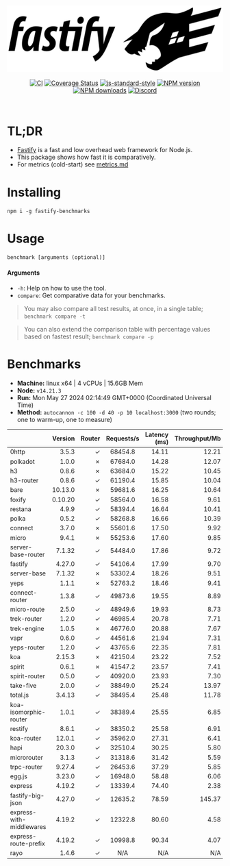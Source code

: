 <div align="center">
  <img src="https://github.com/fastify/graphics/raw/HEAD/fastify-landscape-outlined.svg" width="650" height="auto"/>
</div>

<div align="center">

[![CI](https://github.com/fastify/fastify/workflows/ci/badge.svg)](https://github.com/fastify/fastify/actions/workflows/ci.yml)
[![Coverage Status](https://coveralls.io/repos/github/fastify/fastify/badge.svg?branch=master)](https://coveralls.io/github/fastify/fastify?branch=master)
[![js-standard-style](https://img.shields.io/badge/code%20style-standard-brightgreen.svg?style=flat)](http://standardjs.com/)
[![NPM version](https://img.shields.io/npm/v/fastify.svg?style=flat)](https://www.npmjs.com/package/fastify)
[![NPM downloads](https://img.shields.io/npm/dm/fastify.svg?style=flat)](https://www.npmjs.com/package/fastify) [![Discord](https://img.shields.io/discord/725613461949906985)](https://discord.gg/fastify)

</div>
<br />

# TL;DR

* [Fastify](https://github.com/fastify/fastify) is a fast and low overhead web framework for Node.js.
* This package shows how fast it is comparatively.
* For metrics (cold-start) see [metrics.md](./METRICS.md)

# Installing

```
npm i -g fastify-benchmarks
```

# Usage

```
benchmark [arguments (optional)]
```

#### Arguments

* `-h`: Help on how to use the tool.
* `compare`: Get comparative data for your benchmarks.

> You may also compare all test results, at once, in a single table; `benchmark compare -t`

> You can also extend the comparison table with percentage values based on fastest result; `benchmark compare -p`
# Benchmarks

* __Machine:__ linux x64 | 4 vCPUs | 15.6GB Mem
* __Node:__ `v14.21.3`
* __Run:__ Mon May 27 2024 02:14:49 GMT+0000 (Coordinated Universal Time)
* __Method:__ `autocannon -c 100 -d 40 -p 10 localhost:3000` (two rounds; one to warm-up, one to measure)

|                          | Version | Router | Requests/s | Latency (ms) | Throughput/Mb |
| :--                      | --:     | --:    | :-:        | --:          | --:           |
| 0http                    | 3.5.3   | ✓      | 68454.8    | 14.11        | 12.21         |
| polkadot                 | 1.0.0   | ✗      | 67684.0    | 14.28        | 12.07         |
| h3                       | 0.8.6   | ✗      | 63684.0    | 15.22        | 10.45         |
| h3-router                | 0.8.6   | ✓      | 61190.4    | 15.85        | 10.04         |
| bare                     | 10.13.0 | ✗      | 59681.6    | 16.25        | 10.64         |
| foxify                   | 0.10.20 | ✓      | 58564.0    | 16.58        | 9.61          |
| restana                  | 4.9.9   | ✓      | 58394.4    | 16.64        | 10.41         |
| polka                    | 0.5.2   | ✓      | 58268.8    | 16.66        | 10.39         |
| connect                  | 3.7.0   | ✗      | 55601.6    | 17.50        | 9.92          |
| micro                    | 9.4.1   | ✗      | 55253.6    | 17.60        | 9.85          |
| server-base-router       | 7.1.32  | ✓      | 54484.0    | 17.86        | 9.72          |
| fastify                  | 4.27.0  | ✓      | 54106.4    | 17.99        | 9.70          |
| server-base              | 7.1.32  | ✗      | 53302.4    | 18.26        | 9.51          |
| yeps                     | 1.1.1   | ✗      | 52763.2    | 18.46        | 9.41          |
| connect-router           | 1.3.8   | ✓      | 49873.6    | 19.55        | 8.89          |
| micro-route              | 2.5.0   | ✓      | 48949.6    | 19.93        | 8.73          |
| trek-router              | 1.2.0   | ✓      | 46985.4    | 20.78        | 7.71          |
| trek-engine              | 1.0.5   | ✗      | 46776.0    | 20.88        | 7.67          |
| vapr                     | 0.6.0   | ✓      | 44561.6    | 21.94        | 7.31          |
| yeps-router              | 1.2.0   | ✓      | 43765.6    | 22.35        | 7.81          |
| koa                      | 2.15.3  | ✗      | 42150.4    | 23.22        | 7.52          |
| spirit                   | 0.6.1   | ✗      | 41547.2    | 23.57        | 7.41          |
| spirit-router            | 0.5.0   | ✓      | 40920.0    | 23.93        | 7.30          |
| take-five                | 2.0.0   | ✓      | 38849.0    | 25.24        | 13.97         |
| total.js                 | 3.4.13  | ✓      | 38495.4    | 25.48        | 11.78         |
| koa-isomorphic-router    | 1.0.1   | ✓      | 38389.4    | 25.55        | 6.85          |
| restify                  | 8.6.1   | ✓      | 38350.2    | 25.58        | 6.91          |
| koa-router               | 12.0.1  | ✓      | 35962.0    | 27.31        | 6.41          |
| hapi                     | 20.3.0  | ✓      | 32510.4    | 30.25        | 5.80          |
| microrouter              | 3.1.3   | ✓      | 31318.6    | 31.42        | 5.59          |
| trpc-router              | 9.27.4  | ✓      | 26453.6    | 37.29        | 5.85          |
| egg.js                   | 3.23.0  | ✓      | 16948.0    | 58.48        | 6.06          |
| express                  | 4.19.2  | ✓      | 13339.4    | 74.40        | 2.38          |
| fastify-big-json         | 4.27.0  | ✓      | 12635.2    | 78.59        | 145.37        |
| express-with-middlewares | 4.19.2  | ✓      | 12322.8    | 80.60        | 4.58          |
| express-route-prefix     | 4.19.2  | ✓      | 10998.8    | 90.34        | 4.07          |
| rayo                     | 1.4.6   | ✓      | N/A        | N/A          | N/A           |
